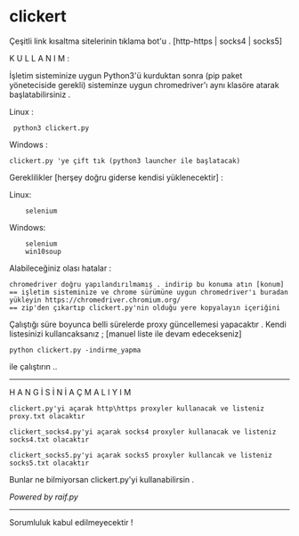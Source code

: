 # clickert
Çeşitli link kısaltma sitelerinin tıklama bot'u . [http-https | socks4 | socks5]

K U L L A N I M : 


İşletim sisteminize uygun Python3'ü kurduktan sonra (pip paket yöneteciside gerekli) sisteminze uygun chromedriver'ı aynı klasöre atarak başlatabilirsiniz .

Linux :

     python3 clickert.py
     
Windows :

    clickert.py 'ye çift tık (python3 launcher ile başlatacak)
    
Gereklilikler [herşey doğru giderse kendisi yüklenecektir] :

   Linux:
    
        selenium
    
   Windows:
    
        selenium
        win10soup

Alabileceğiniz olası hatalar :

    chromedriver doğru yapılandırılmamış . indirip bu konuma atın [konum]
    == işletim sisteminize ve chrome sürümüne uygun chromedriver'ı buradan yükleyin https://chromedriver.chromium.org/
    == zip'den çıkartıp clickert.py'nin olduğu yere kopyalayın içeriğini
    
    
    

Çalıştığı süre boyunca belli sürelerde proxy güncellemesi yapacaktır .
Kendi listesinizi kullancaksanız ; [manuel liste ile devam edecekseniz]

    python clickert.py -indirme_yapma
ile çalıştırın ..

------------------------------------

H A N G İ S İ N İ  A Ç M A L I Y I M

    clickert.py'yi açarak http\https proxyler kullanacak ve listeniz proxy.txt olacaktır
    
    clickert_socks4.py'yi açarak socks4 proxyler kullanacak ve listeniz socks4.txt olacaktır
    
    clickert_socks5.py'yi açarak socks5 proxyler kullancak ve listeniz socks5.txt olacaktır
Bunlar ne bilmiyorsan clickert.py'yi kullanabilirsin .


*Powered by raif.py*


    
 --------------------------------
 Sorumluluk kabul edilmeyecektir !
 
